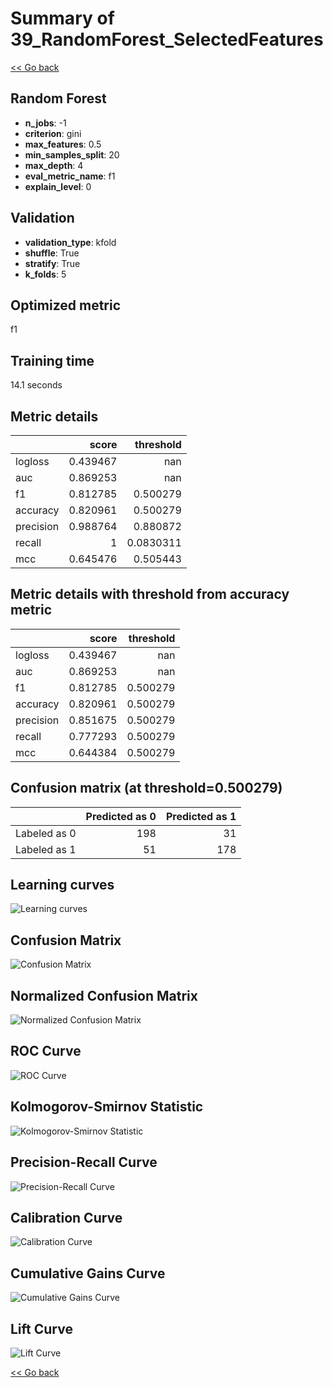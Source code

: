 # Summary of 39_RandomForest_SelectedFeatures

[<< Go back](../README.md)


## Random Forest
- **n_jobs**: -1
- **criterion**: gini
- **max_features**: 0.5
- **min_samples_split**: 20
- **max_depth**: 4
- **eval_metric_name**: f1
- **explain_level**: 0

## Validation
 - **validation_type**: kfold
 - **shuffle**: True
 - **stratify**: True
 - **k_folds**: 5

## Optimized metric
f1

## Training time

14.1 seconds

## Metric details
|           |    score |   threshold |
|:----------|---------:|------------:|
| logloss   | 0.439467 | nan         |
| auc       | 0.869253 | nan         |
| f1        | 0.812785 |   0.500279  |
| accuracy  | 0.820961 |   0.500279  |
| precision | 0.988764 |   0.880872  |
| recall    | 1        |   0.0830311 |
| mcc       | 0.645476 |   0.505443  |


## Metric details with threshold from accuracy metric
|           |    score |   threshold |
|:----------|---------:|------------:|
| logloss   | 0.439467 |  nan        |
| auc       | 0.869253 |  nan        |
| f1        | 0.812785 |    0.500279 |
| accuracy  | 0.820961 |    0.500279 |
| precision | 0.851675 |    0.500279 |
| recall    | 0.777293 |    0.500279 |
| mcc       | 0.644384 |    0.500279 |


## Confusion matrix (at threshold=0.500279)
|              |   Predicted as 0 |   Predicted as 1 |
|:-------------|-----------------:|-----------------:|
| Labeled as 0 |              198 |               31 |
| Labeled as 1 |               51 |              178 |

## Learning curves
![Learning curves](learning_curves.png)
## Confusion Matrix

![Confusion Matrix](confusion_matrix.png)


## Normalized Confusion Matrix

![Normalized Confusion Matrix](confusion_matrix_normalized.png)


## ROC Curve

![ROC Curve](roc_curve.png)


## Kolmogorov-Smirnov Statistic

![Kolmogorov-Smirnov Statistic](ks_statistic.png)


## Precision-Recall Curve

![Precision-Recall Curve](precision_recall_curve.png)


## Calibration Curve

![Calibration Curve](calibration_curve_curve.png)


## Cumulative Gains Curve

![Cumulative Gains Curve](cumulative_gains_curve.png)


## Lift Curve

![Lift Curve](lift_curve.png)



[<< Go back](../README.md)
